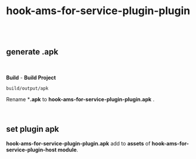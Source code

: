 # hook-ams-for-service-plugin-plugin

<br>
<br>

## generate .apk
 
<br>

**Build** - **Build Project**
    
`build/output/apk`

Rename ***.apk** to **hook-ams-for-service-plugin-plugin.apk** .

<br>

## set plugin apk

**hook-ams-for-service-plugin-plugin.apk** add to **assets** of **hook-ams-for-service-plugin-host module**.

